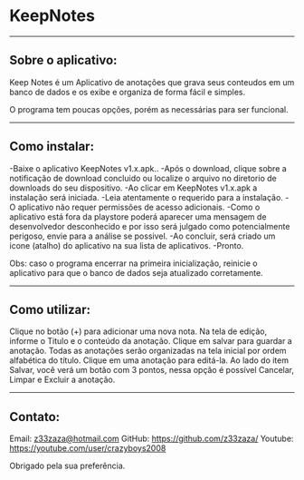 # KeepNotes
-------------------------------------------------------------------------------
Sobre o aplicativo:
-------------------------------------------------------------------------------

Keep Notes é um Aplicativo de anotações que grava seus conteudos em um banco de dados e os exibe e organiza de forma fácil e simples.

O programa tem poucas opções, porém as necessárias para ser funcional.

-------------------------------------------------------------------------------
Como instalar:
-------------------------------------------------------------------------------

-Baixe o aplicativo KeepNotes v1.x.apk..
-Após o download, clique sobre a notificação de download concluido ou localize o arquivo no diretorio de downloads do seu dispositivo.
-Ao clicar em KeepNotes v1.x.apk a instalação será iniciada.
-Leia atentamente o requerido para a instalação.
-O aplicativo não requer permissões de acesso adicionais.
-Como o aplicativo está fora da playstore poderá aparecer uma mensagem de desenvolvedor desconhecido e por isso será julgado como potencialmente perigoso, envie para a análise se possivel.
-Ao concluir, será criado um icone (atalho) do aplicativo na sua lista de aplicativos.
-Pronto.

Obs: caso o programa encerrar na primeira inicialização, 
reinicie o aplicativo para que o banco de dados seja atualizado corretamente.

-------------------------------------------------------------------------------
Como utilizar:
-------------------------------------------------------------------------------

Clique no botão (+) para adicionar uma nova nota.
Na tela de edição, informe o Titulo e o conteúdo da anotação.
Clique em salvar para guardar a anotação.
Todas as anotações serão organizadas na tela inicial por ordem alfabética do título.
Clique em uma anotação para editá-la.
Ao lado do item Salvar, você verá um botão com 3 pontos, nessa opção é possível Cancelar, Limpar e Excluir a anotação.

-------------------------------------------------------------------------------
Contato:
-------------------------------------------------------------------------------

Email: z33zaza@hotmail.com
GitHub: https://github.com/z33zaza/
Youtube: https://youtube.com/user/crazyboys2008

Obrigado pela sua preferência.


